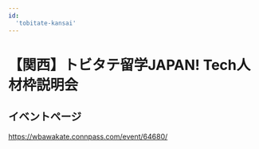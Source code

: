 ```yaml
---
id:
  'tobitate-kansai'
---
```


# 【関西】トビタテ留学JAPAN! Tech人材枠説明会

## イベントページ
https://wbawakate.connpass.com/event/64680/
